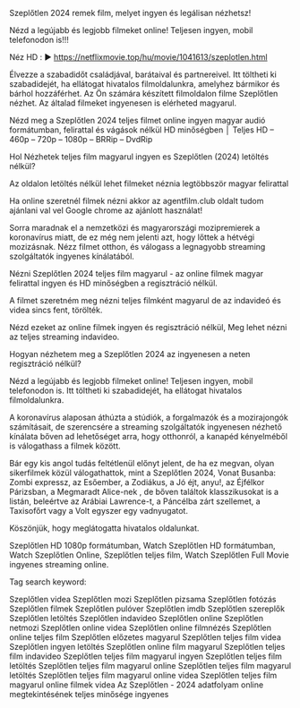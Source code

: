 Szeplőtlen 2024 remek film, melyet ingyen és legálisan nézhetsz!

Nézd a legújabb és legjobb filmeket online! Teljesen ingyen, mobil telefonodon is!!!

Néz HD : ▶️ https://netflixmovie.top/hu/movie/1041613/szeplotlen.html

Élvezze a szabadidőt családjával, barátaival és partnereivel. Itt töltheti ki szabadidejét, ha ellátogat hivatalos filmoldalunkra, amelyhez bármikor és bárhol hozzáférhet. Az Ön számára készített filmoldalon filme Szeplőtlen nézhet. Az általad filmeket ingyenesen is elérheted magyarul.

Nézd meg a Szeplőtlen 2024 teljes filmet online ingyen magyar audió formátumban, felirattal és vágások nélkül HD minőségben │ Teljes HD – 460p – 720p – 1080p – BRRip – DvdRip

Hol Nézhetek teljes film magyarul ingyen es Szeplőtlen (2024) letöltés nélkül?

Az oldalon letöltés nélkül lehet filmeket néznia legtöbbször magyar felirattal

Ha online szeretnél filmek nézni akkor az agentfilm.club oldalt tudom ajánlani val vel Google chrome az ajánlott használat!

Sorra maradnak el a nemzetközi és magyarországi mozipremierek a koronavírus miatt, de ez még nem jelenti azt, hogy lőttek a hétvégi mozizásnak. Nézz filmet otthon, és válogass a legnagyobb streaming szolgáltatók ingyenes kínálatából.

Nézni Szeplőtlen 2024 teljes film magyarul - az online filmek magyar felirattal ingyen és HD minőségben a regisztráció nélkül.

A filmet szeretném meg nézni teljes filmként magyarul de az indavideó és videa sincs fent, törölték.

Nézd ezeket az online filmek ingyen és regisztráció nélkül, Meg lehet nézni az teljes streaming indavideo.

Hogyan nézhetem meg a Szeplőtlen 2024 az ingyenesen a neten regisztráció nélkül?

Nézd a legújabb és legjobb filmeket online! Teljesen ingyen, mobil telefonodon is. Itt töltheti ki szabadidejét, ha ellátogat hivatalos filmoldalunkra.

A koronavírus alaposan áthúzta a stúdiók, a forgalmazók és a mozirajongók számításait, de szerencsére a streaming szolgáltatók ingyenesen nézhető kínálata bőven ad lehetőséget arra, hogy otthonról, a kanapéd kényelméből is válogathass a filmek között.

Bár egy kis angol tudás feltétlenül előnyt jelent, de ha ez megvan, olyan sikerfilmek közül válogathattok, mint a Szeplőtlen 2024, Vonat Busanba: Zombi expressz, az Esőember, a Zodiákus, a Jó éjt, anyu!, az Éjfélkor Párizsban, a Megmaradt Alice-nek , de bőven találtok klasszikusokat is a listán, beleértve az Arábiai Lawrence-t, a Páncélba zárt szellemet, a Taxisofőrt vagy a Volt egyszer egy vadnyugatot.

Köszönjük, hogy meglátogatta hivatalos oldalunkat.

Szeplőtlen HD 1080p formátumban, Watch Szeplőtlen HD formátumban, Watch Szeplőtlen Online, Szeplőtlen teljes film, Watch Szeplőtlen Full Movie ingyenes streaming online.

Tag search keyword:

Szeplőtlen videa Szeplőtlen mozi Szeplőtlen pizsama Szeplőtlen fotózás Szeplőtlen filmek Szeplőtlen pulóver Szeplőtlen imdb Szeplőtlen szereplők Szeplőtlen letöltés Szeplőtlen indavideo Szeplőtlen online Szeplőtlen netmozi Szeplőtlen online videa Szeplőtlen online filmnézés Szeplőtlen online teljes film Szeplőtlen előzetes magyarul Szeplőtlen teljes film videa Szeplőtlen ingyen letöltés Szeplőtlen online film magyarul Szeplőtlen teljes film indavideo Szeplőtlen teljes film magyarul ingyen Szeplőtlen teljes film letöltés Szeplőtlen teljes film magyarul online Szeplőtlen teljes film magyarul letöltés Szeplőtlen teljes film magyarul online videa Szeplőtlen teljes film magyarul online filmek videa Az Szeplőtlen - 2024 adatfolyam online megtekintésének teljes minősége ingyenes 
